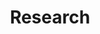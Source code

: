 ---
title:  "Research"
layout: archive
permalink: /research/
author_profile: false
comments: false
---